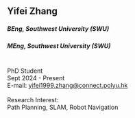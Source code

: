 ## Yifei Zhang
##### BEng, Southwest University (SWU)
##### MEng, Southwest University (SWU)

<div align="justify">
<br/>PhD Student
<br/>
Sept 2024 - Present
<br/>E-mail: <a href="mailto:yifei1999.zhang@connect.polyu.hk">yifei1999.zhang@connect.polyu.hk</a>
<br/><br/>
Research Interest: <br/>
Path Planning, SLAM, Robot Navigation
</div>
